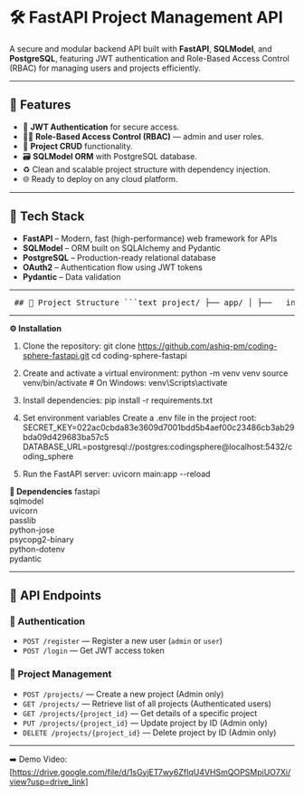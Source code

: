 # 🛠️ FastAPI Project Management API

A secure and modular backend API built with **FastAPI**, **SQLModel**, and **PostgreSQL**, featuring JWT authentication and Role-Based Access Control (RBAC) for managing users and projects efficiently.

---

## 🚀 Features

- 🔐 **JWT Authentication** for secure access.
- 🧑‍💼 **Role-Based Access Control (RBAC)** — admin and user roles.
- 📁 **Project CRUD** functionality.
- 🗃️ **SQLModel ORM** with PostgreSQL database.
- ♻️ Clean and scalable project structure with dependency injection.
- 🌐 Ready to deploy on any cloud platform.

---

## 🧩 Tech Stack

- **FastAPI** – Modern, fast (high-performance) web framework for APIs
- **SQLModel** – ORM built on SQLAlchemy and Pydantic
- **PostgreSQL** – Production-ready relational database
- **OAuth2** – Authentication flow using JWT tokens
- **Pydantic** – Data validation

---

<pre lang="text"> ## 📁 Project Structure ```text project/ ├── app/ │ ├── __init__.py # Makes this a Python package │ ├── auth.py # JWT token & password utilities │ ├── config.py # Environment variables setup │ ├── crud.py # Database logic for user/project │ ├── database.py # Database connection & session │ ├── dependencies.py # Auth dependencies │ ├── models.py # SQLModel DB models │ └── schemas.py # Pydantic schemas for API validation ├── main.py # Main FastAPI application ├── .env # Environment variables ├── requirements.txt # Project dependencies └── README.md # Documentation ``` </pre>

---

**⚙️ Installation**

1) Clone the repository:
   git clone https://github.com/ashiq-pm/coding-sphere-fastapi.git
   cd coding-sphere-fastapi

2) Create and activate a virtual environment:
   python -m venv venv
   source venv/bin/activate   # On Windows: venv\Scripts\activate

3) Install dependencies:
   pip install -r requirements.txt

4) Set environment variables
   Create a .env file in the project root:
   SECRET_KEY=022ac0cbda83e3609d7001bdd5b4aef00c23486cb3ab29bda09d429683ba57c5
   DATABASE_URL=postgresql://postgres:codingsphere@localhost:5432/coding_sphere

5) Run the FastAPI server:
   uvicorn main:app --reload

**🧾 Dependencies**
fastapi  
sqlmodel  
uvicorn  
passlib  
python-jose  
psycopg2-binary  
python-dotenv  
pydantic


---

## 📌 API Endpoints

### 🔐 Authentication

- `POST /register` — Register a new user (`admin` or `user`)
- `POST /login` — Get JWT access token

### 📁 Project Management

- `POST /projects/` — Create a new project (Admin only)
- `GET /projects/` — Retrieve list of all projects (Authenticated users)
- `GET /projects/{project_id}` — Get details of a specific project
- `PUT /projects/{project_id}` — Update project by ID (Admin only)
- `DELETE /projects/{project_id}` — Delete project by ID (Admin only)

---

➡️ Demo Video: [https://drive.google.com/file/d/1sGyjET7wy6ZfIqU4VHSmQOPSMpiUO7Xi/view?usp=drive_link]

